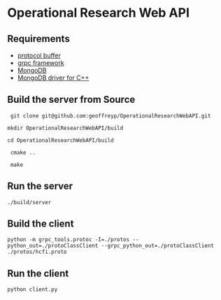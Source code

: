 # Operational Research Web API

## Requirements 
 - [protocol buffer](https://github.com/google/protobuf)
 - [grpc framework](https://github.com/grpc/grpc)
 - [MongoDB](https://www.mongodb.com/download-center#community)
 - [MongoDB driver for C++](https://mongodb.github.io/mongo-cxx-driver/mongocxx-v3/installation/)
 
## Build the server from Source

``` git clone git@github.com:geoffreyp/OperationalResearchWebAPI.git```

``` mkdir OperationalResearchWebAPI/build ```

``` cd OperationalResearchWebAPI/build ```

``` cmake ..```

``` make```


## Run the server 
``` ./build/server ```


## Build the client

``` python -m grpc_tools.protoc -I=./protos --python_out=./protoClassClient --grpc_python_out=./protoClassClient ./protos/hcfi.proto ```


## Run the  client 
``` python client.py ```